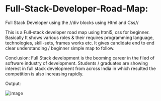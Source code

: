 # Full-Stack-Developer-Road-Map:
Full Stack Developer using the //div blocks using Html and Css//

This is a Full-stack developer road map using html5, css for beginner. Basically It shows various roles & their requires programming language, technologies, skill-sets, frames works etc. It gives candidate end to end clear understanding / beginner simple map to follow.

Conclusion:
Full Stack development is the booming career in the filed of software industry of development. Students / graduates are showing interest in full stack development from across India in which resulted the competition is also increasing rapidly.

Output:

![image](https://user-images.githubusercontent.com/126344231/228320281-007cb645-4d53-4ccd-b3ac-94b93f804fbc.png)
